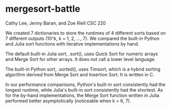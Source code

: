 # mergesort-battle
Cathy Lee, Jenny Baran, and Zoe Riell
CSC 220

We created 7 dictionaries to store the runtimes of 4 different sorts based on 7 different outputs (10^k, k = 1, 2, ..., 7). We compared the built-in Python and Julia sort functions with iterative implementations by hand.

The default built-in Julia sort, .sort(), uses Quick Sort for numeric arrays and Merge Sort for other arrays. It does not call a lower level language.

The built-in Python sort, .sorted(), uses Timsort, which is a hybrid sorting algorithm derived from Merge Sort and Insertion Sort. It is written in C.

In our performance comparisons, Python's built-in sort consistently had the longest runtime, while Julia's built-in sort consistently had the shortest. As for the by-hand implementations, the Merge Sort function written in Julia performed better asymptotically (noticeable when k = 6, 7).